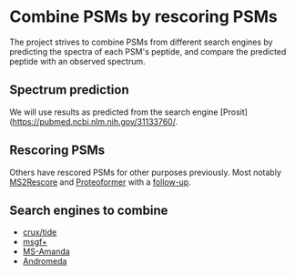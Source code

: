 # Combine PSMs by rescoring PSMs

The project strives to combine PSMs from different search engines by predicting the spectra of each PSM's peptide, and compare the predicted peptide with an observed spectrum.

## Spectrum prediction

We will use results as predicted from the search engine [Prosit](https://pubmed.ncbi.nlm.nih.gov/31133760/.

## Rescoring PSMs

Others have rescored PSMs for other purposes previously.
Most notably [MS2Rescore](https://pubmed.ncbi.nlm.nih.gov/31077310/) and [Proteoformer](https://www.mcponline.org/article/S1535-9476(20)32766-3/fulltext) with a [follow-up](https://www.mcponline.org/article/S1535-9476(21)00049-9/fulltext).


## Search engines to combine

* [crux/tide](http://crux.ms/commands/tide-search.html)
* [msgf+](https://omics.pnl.gov/software/ms-gf)
* [MS-Amanda](https://ms.imp.ac.at/?goto=msamanda)
* [Andromeda](https://www.maxquant.org/)


